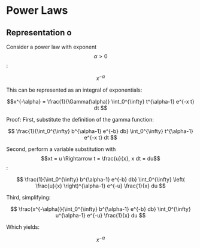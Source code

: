 # Power Laws

## Representation o

Consider a power law with exponent $$\alpha > 0$$:

$$x^{-\alpha}$$

This can be represented as an integral of exponentials:

$$x^{-\alpha} = \frac{1}{\Gamma(\alpha)} \int_0^{\infty} t^{\alpha-1} e^{-x t} dt $$

Proof: First, substitute the definition of the gamma function:

$$
\frac{1}{\int_0^{\infty} b^{\alpha-1} e^{-b} db} \int_0^{\infty} t^{\alpha-1} e^{-x t} dt
$$

Second, perform a variable substitution with $$xt = u \Rightarrow t = \frac{u}{x}, x dt = du$$:

$$
\frac{1}{\int_0^{\infty} b^{\alpha-1} e^{-b} db} \int_0^{\infty} \left( \frac{u}{x} \right)^{\alpha-1} e^{-u} \frac{1}{x} du
$$

Third, simplifying:

$$
\frac{x^{-\alpha}}{\int_0^{\infty} b^{\alpha-1} e^{-b} db} \int_0^{\infty} u^{\alpha-1} e^{-u} \frac{1}{x} du
$$

Which yields:

$$x^{-\alpha}$$
